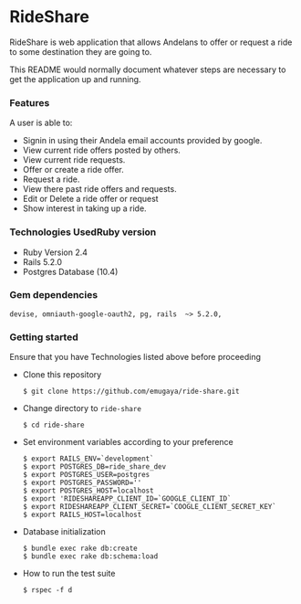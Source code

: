 # RideShare
RideShare is web application that allows Andelans to offer or request a ride to some destination they are going to.

This README would normally document whatever steps are necessary to get the
application up and running.

### Features
A user is able to:
- Signin in using their Andela email accounts provided by google.
- View current ride offers posted by others.
- View current ride requests.
- Offer or create a ride offer.
- Request a ride.
- View there past ride offers and requests.
- Edit or Delete a ride offer or request
- Show interest in taking up a ride.

### Technologies UsedRuby version
- Ruby Version 2.4
- Rails 5.2.0
- Postgres Database (10.4)

### Gem dependencies
``` devise, omniauth-google-oauth2, pg, rails  ~> 5.2.0, ```

### Getting started
Ensure that you have Technologies listed above before proceeding
* Clone this repository

      $ git clone https://github.com/emugaya/ride-share.git

* Change directory to `ride-share`

      $ cd ride-share
    
* Set environment variables according to your preference

      $ export RAILS_ENV=`development`
      $ export POSTGRES_DB=ride_share_dev
      $ export POSTGRES_USER=postgres
      $ export POSTGRES_PASSWORD=''
      $ export POSTGRES_HOST=localhost
      $ export 'RIDESHAREAPP_CLIENT_ID=`GOOGLE_CLIENT_ID`
      $ export RIDESHAREAPP_CLIENT_SECRET=`COOGLE_CLIENT_SECRET_KEY`
      $ export RAILS_HOST=localhost

* Database initialization
      
      $ bundle exec rake db:create
      $ bundle exec rake db:schema:load

* How to run the test suite

      $ rspec -f d
